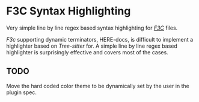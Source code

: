 # F3C Syntax Highlighting

Very simple line by line regex based syntax highlighting for _[F3C](https://github.com/fmxsh/f3c)_ files.

_F3c_ supporting dynamic terminators, HERE-docs, is difficult to implement a highlighter based on _Tree-sitter_ for. A simple line by line regex based highlighter is surprisingly effective and covers most of the cases.

## TODO

Move the hard coded color theme to be dynamically set by the user in the plugin spec.
